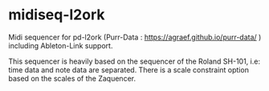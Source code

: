 # midiseq-l2ork
Midi sequencer for pd-l2ork (Purr-Data : https://agraef.github.io/purr-data/ ) including Ableton-Link support.

This sequencer is heavily based on the sequencer of the Roland SH-101, i.e: time data and note data are separated.
There is a scale constraint option based on the scales of the Zaquencer.

